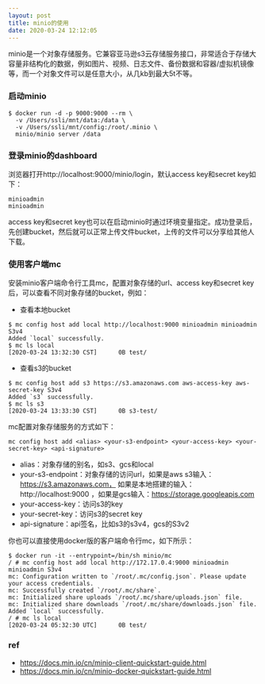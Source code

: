 ```yaml
---
layout: post
title: minio的使用
date: 2020-03-24 12:12:05
---
```


minio是一个对象存储服务。它兼容亚马逊s3云存储服务接口，非常适合于存储大容量非结构化的数据，例如图片、视频、日志文件、备份数据和容器/虚拟机镜像等，而一个对象文件可以是任意大小，从几kb到最大5t不等。

### 启动minio

```
$ docker run -d -p 9000:9000 --rm \
  -v /Users/ssli/mnt/data:/data \
  -v /Users/ssli/mnt/config:/root/.minio \
  minio/minio server /data
```

### 登录minio的dashboard

浏览器打开http://localhost:9000/minio/login，默认access key和secret key如下：

```
minioadmin
minioadmin
```

access key和secret key也可以在启动minio时通过环境变量指定。成功登录后，先创建bucket，然后就可以正常上传文件bucket，上传的文件可以分享给其他人下载。

### 使用客户端mc

安装minio客户端命令行工具mc，配置对象存储的url、access key和secret key后，可以查看不同对象存储的bucket，例如：

- 查看本地bucket

```
$ mc config host add local http://localhost:9000 minioadmin minioadmin S3v4
Added `local` successfully.
$ mc ls local
[2020-03-24 13:32:30 CST]      0B test/
```

- 查看s3的bucket

```
$ mc config host add s3 https://s3.amazonaws.com aws-access-key aws-secret-key S3v4
Added `s3` successfully.
$ mc ls s3
[2020-03-24 13:33:30 CST]      0B s3-test/
```

mc配置对象存储服务的方式如下：

```
mc config host add <alias> <your-s3-endpoint> <your-access-key> <your-secret-key> <api-signature>
```

- alias：对象存储的别名，如s3、gcs和local
- your-s3-endpoint：对象存储的访问url，如果是aws s3输入：https://s3.amazonaws.com， 如果是本地搭建的输入：http://localhost:9000 ，如果是gcs输入：https://storage.googleapis.com
- your-access-key：访问s3的key
- your-secret-key：访问s3的secret key
- api-signature：api签名，比如s3的s3v4，gcs的S3v2

你也可以直接使用docker版的客户端命令行mc，如下所示：

```
$ docker run -it --entrypoint=/bin/sh minio/mc
/ # mc config host add local http://172.17.0.4:9000 minioadmin minioadmin S3v4
mc: Configuration written to `/root/.mc/config.json`. Please update your access credentials.
mc: Successfully created `/root/.mc/share`.
mc: Initialized share uploads `/root/.mc/share/uploads.json` file.
mc: Initialized share downloads `/root/.mc/share/downloads.json` file.
Added `local` successfully.
/ # mc ls local
[2020-03-24 05:32:30 UTC]      0B test/
```

### ref

- https://docs.min.io/cn/minio-client-quickstart-guide.html
- https://docs.min.io/cn/minio-docker-quickstart-guide.html
